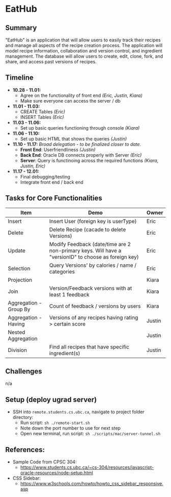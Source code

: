 # EatHub
## Summary
"EatHub" is an application that will allow users to easily track their recipes and manage all aspects of the recipe creation process. The application will model recipe information, collaboration and version control, and ingredient management. The database will allow users to create, edit, clone, fork, and share, and access past versions of recipes.

## Timeline
- **10.28 - 11.01:**
  - Agree on the functionality of front end _(Eric, Justin, Kiara)_
  - Make sure everyone can access the server / db
- **11.01 - 11.03:**
  - CREATE Tables _(Eric)_
  - INSERT Tables _(Eric)_
- **11.03 - 11.06:**
  - Set up basic queries functioning through console _(Kiara)_
- **11.06 - 11.10:**
  - Set up basic HTML that shows the queries _(Justin)_
- **11.10 - 11.17:**  _Broad delegation - to be finalized closer to date._
  - **Front End**: Userfriendliness _(Justin)_
  - **Back End**: Oracle DB connects properly with Server _(Eric)_
  - **Server**: Query is functinoing across the required functions _(Kiara, Justin, Eric)_
- **11.17 - 12.01:**
  - Final debugging/testing
  - Integrate front end / back end

## Tasks for Core Functionalities
| Item | Demo | Owner | 
|-|-|-|
| Insert | Insert User (foreign key is userType) | Eric |
| Delete | Delete Recipe (cacade to delete Versions) | Eric |
| Update | Modify Feedback (date/time are 2 non-primary keys. Will have a "versionID" to choose as foreign key) | Eric |
| Selection | Query Versions' by calories / name / categories | Eric |
| Projection | | Kiara |
| Join | Version/Feedback versions with at least 1 feedback | Kiara |
| Aggregation - Group By | Count of feedback / versions by users | Kiara |
| Aggregation - Having | Versions of any recipes having rating > certain score | Justin |
| Nested Aggregation | | Justin |
| Division | Find all recipes that have specific ingredient(s) | Justin |

## Challenges
n/a

## Setup (deploy ugrad server)
- SSH into `remote.students.cs.ubc.ca`, navigate to project folder directory:
  - Run script: `sh ./remote-start.sh`
  - Note down the port number to use for next step
  - Open new terminal, run script: `sh ./scripts/mac/server-tunnel.sh`

## References:
- Sample Code from CPSC 304: 
  - https://www.students.cs.ubc.ca/~cs-304/resources/javascript-oracle-resources/node-setup.html
- CSS Sidebar: 
  - https://www.w3schools.com/howto/howto_css_sidebar_responsive.asp